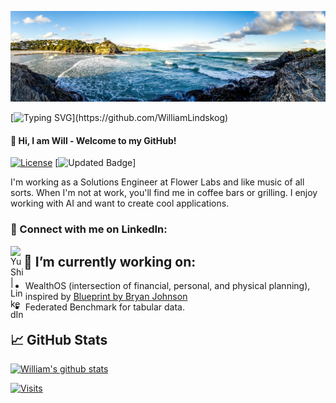 ![Top Doodle](/Files/sea.jpg)

[![Typing SVG](https://readme-typing-svg.herokuapp.com/?font=Righteous&color=016EEA&size=60&center=true&vCenter=true&width=900&height=100&lines=Hi+There+%F0%9F%91%8B+My+Name+is+William.;I+Am+a+Machine+Learning+PhD.;Feel+Free+to+Get+in+Touch.+%F0%9F%98%84;Nice+to+Meet+You!!!...)](https://github.com/WilliamLindskog)


#### :penguin: Hi, I am Will - Welcome to my GitHub!

[![License](https://img.shields.io/badge/License-AGPL-blue)](https://github.com/WilliamLindskog)
[![Updated Badge](https://img.shields.io/github/last-commit/WilliamLindskog/WilliamLindskog/main?label=Last%20Updated&style=flat)]

I'm working as a Solutions Engineer at Flower Labs and like music of all sorts. When I'm not at work, you'll find me in coffee bars or grilling. I enjoy working with AI and want to create cool applications. 

### 🤝 Connect with me on LinkedIn: 
<a href="https://www.linkedin.com/in/williamlindskog/"><img align="left" src="https://raw.githubusercontent.com/yushi1007/yushi1007/main/images/linkedin.svg" alt="Yu Shi | LinkedIn" width="21px"/></a> 

## 🔭 I’m currently working on:
- WealthOS (intersection of financial, personal, and physical planning), inspired by [Blueprint by Bryan Johnson](https://protocol.bryanjohnson.com/)
- Federated Benchmark for tabular data. 

## 📈 GitHub Stats 

[![William's github stats](https://github-readme-stats.vercel.app/api?username=WilliamLindskog)](https://github.com/WilliamLindskog)

[![Visits](https://komarev.com/ghpvc/?username=WilliamLindskog&label=Github%20Profile%20Visits&color=f20707&logo=github&style=flat-square)](https://github.com/WilliamLindskog)
